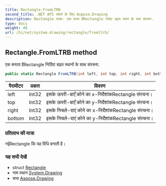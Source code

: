 ```yaml
---
title: Rectangle.FromLTRB
second_title: .NET API संदर्भ के लिए Aspose.Drawing
description: Rectangle तरक. एक बनत हैRectangle नर्दष्ट बढ़त स्थनं के सथ संरचन.
type: docs
weight: 40
url: /hi/net/system.drawing/rectangle/fromltrb/
---
```

## Rectangle.FromLTRB method

एक बनाता हैRectangle निर्दिष्ट बढ़त स्थानों के साथ संरचना.

```csharp
public static Rectangle FromLTRB(int left, int top, int right, int bottom)
```

| पैरामीटर | प्रकार | विवरण |
| --- | --- | --- |
| left | Int32 | इसके ऊपरी-बाएँ कोने का x-निर्देशांकRectangle संरचना। |
| top | Int32 | इसके ऊपरी-बाएँ कोने का y-निर्देशांकRectangle संरचना। |
| right | Int32 | इसके निचले-दाएं कोने का x-निर्देशांकRectangle संरचना। |
| bottom | Int32 | इसके निचले-दाएं कोने का y-निर्देशांकRectangle संरचना। |

### प्रतिलाभ की मात्रा

नईRectangle कि यह विधि बनाती है।

### यह सभी देखें

* struct [Rectangle](../)
* नाम स्थान [System.Drawing](../../rectangle/)
* सभा [Aspose.Drawing](../../../)


